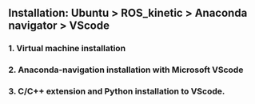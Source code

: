 ## Installation: Ubuntu > ROS_kinetic > Anaconda navigator > VScode
 
### 1. Virtual machine installation

### 2. Anaconda-navigation installation with Microsoft VScode

### 3. C/C++ extension and Python installation to VScode.
